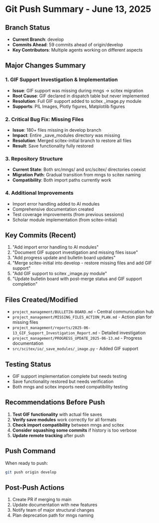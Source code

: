 # Git Push Summary - June 13, 2025

## Branch Status
- **Current Branch**: develop
- **Commits Ahead**: 59 commits ahead of origin/develop
- **Key Contributors**: Multiple agents working on different aspects

## Major Changes Summary

### 1. GIF Support Investigation & Implementation
- **Issue**: GIF support was missing during mngs → scitex migration
- **Root Cause**: GIF declared in dispatch table but never implemented
- **Resolution**: Full GIF support added to scitex _image.py module
- **Supports**: PIL Images, Plotly figures, Matplotlib figures

### 2. Critical Bug Fix: Missing Files
- **Issue**: 180+ files missing in develop branch
- **Impact**: Entire _save_modules directory was missing
- **Resolution**: Merged scitex-initial branch to restore all files
- **Result**: Save functionality fully restored

### 3. Repository Structure
- **Current State**: Both src/mngs/ and src/scitex/ directories coexist
- **Migration Path**: Gradual transition from mngs to scitex naming
- **Compatibility**: Both import paths currently work

### 4. Additional Improvements
- Import error handling added to AI modules
- Comprehensive documentation created
- Test coverage improvements (from previous sessions)
- Scholar module implementation (from scitex-initial)

## Key Commits (Recent)
1. "Add import error handling to AI modules"
2. "Document GIF support investigation and missing files issue"
3. "Add progress update and bulletin board updates"
4. "Merge scitex-initial into develop - restore missing files and add GIF support"
5. "Add GIF support to scitex _image.py module"
6. "Update bulletin board with post-merge status and GIF support completion"

## Files Created/Modified
- `project_management/BULLETIN-BOARD.md` - Central communication hub
- `project_management/MISSING_FILES_ACTION_PLAN.md` - Action plan for missing files
- `project_management/reports/2025-06-13_GIF_Support_Investigation_Report.md` - Detailed investigation
- `project_management/PROGRESS_UPDATE_2025-06-13.md` - Progress documentation
- `src/scitex/io/_save_modules/_image.py` - Added GIF support

## Testing Status
- GIF support implementation complete but needs testing
- Save functionality restored but needs verification
- Both mngs and scitex imports need compatibility testing

## Recommendations Before Push
1. **Test GIF functionality** with actual file saves
2. **Verify save modules** work correctly for all formats
3. **Check import compatibility** between mngs and scitex
4. **Consider squashing some commits** if history is too verbose
5. **Update remote tracking** after push

## Push Command
When ready to push:
```bash
git push origin develop
```

## Post-Push Actions
1. Create PR if merging to main
2. Update documentation with new features
3. Notify team of major structural changes
4. Plan deprecation path for mngs naming